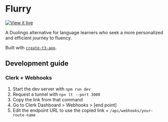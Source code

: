 # Flurry

[![View it live](https://img.shields.io/badge/Live-flurry.zyrrus.dev-81A1C1)](https://flurry.zyrrus.dev/)

A Duolingo alternative for language learners who seek a more personalized and efficient journey to fluency.

Built with [`create-t3-app`](https://create.t3.gg/).

## Development guide

### Clerk + Webhooks

1. Start the dev server with `npm run dev`
2. Request a tunnel with `npx lt --port 3000`
3. Copy the link from that command
4. Go to Clerk Dashboard > Webhooks > [end point]
5. Edit the endpoint URL to use the copied link + `/api/webhooks/your-route-name`

